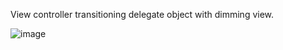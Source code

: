 View controller transitioning delegate object with dimming view.

![image](https://github.com/leiguang/DimmingTransition/blob/master/Resources/image.gif)